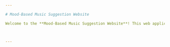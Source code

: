 ```yaml
---

# Mood-Based Music Suggestion Website

Welcome to the **Mood-Based Music Suggestion Website**! This web application helps users find music recommendations based on their current mood. Whether you're feeling happy, sad, energetic, or relaxed, the app will suggest songs that match your emotions.



---
```

